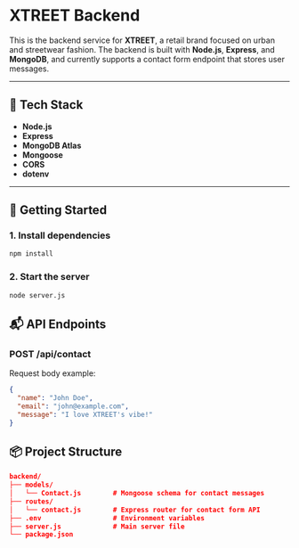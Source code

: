 # XTREET Backend

This is the backend service for **XTREET**, a retail brand focused on urban and streetwear fashion. The backend is built with **Node.js**, **Express**, and **MongoDB**, and currently supports a contact form endpoint that stores user messages.

---

## 🧰 Tech Stack

- **Node.js**
- **Express**
- **MongoDB Atlas**
- **Mongoose**
- **CORS**
- **dotenv**

---

## 🚀 Getting Started

### 1. Install dependencies
```bash
npm install
```

### 2. Start the server
```bash
node server.js
```

## 📬 API Endpoints

### POST /api/contact
Request body example:
```json
{
  "name": "John Doe",
  "email": "john@example.com",
  "message": "I love XTREET's vibe!"
}
```

## 📦 Project Structure
```json
backend/
├── models/
│   └── Contact.js        # Mongoose schema for contact messages
├── routes/
│   └── contact.js        # Express router for contact form API
├── .env                  # Environment variables
├── server.js             # Main server file
└── package.json
```

